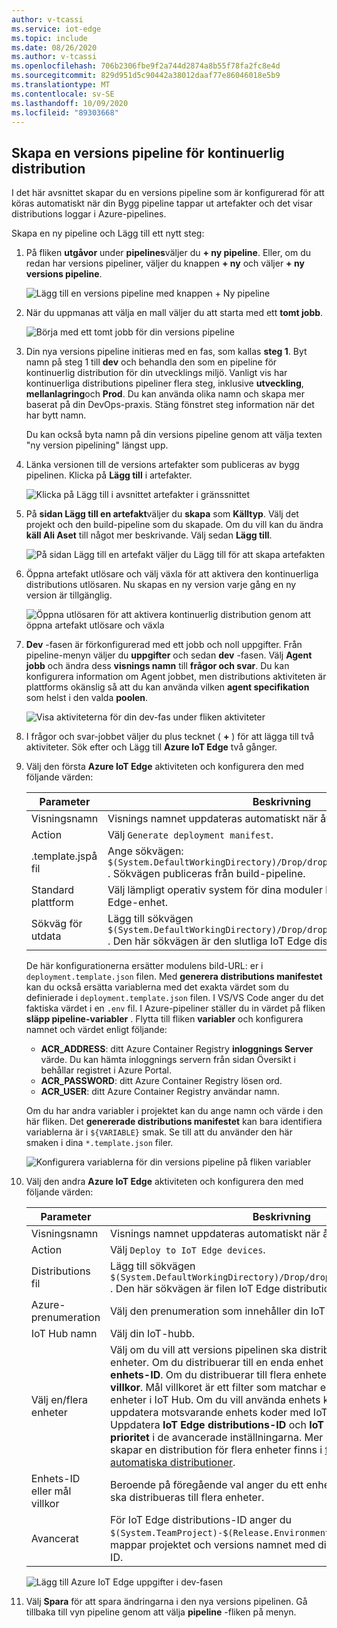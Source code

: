 ```yaml
---
author: v-tcassi
ms.service: iot-edge
ms.topic: include
ms.date: 08/26/2020
ms.author: v-tcassi
ms.openlocfilehash: 706b2306fbe9f2a744d2874a8b55f78fa2fc8e4d
ms.sourcegitcommit: 829d951d5c90442a38012daaf77e86046018e5b9
ms.translationtype: MT
ms.contentlocale: sv-SE
ms.lasthandoff: 10/09/2020
ms.locfileid: "89303668"
---
```

## <a name="create-a-release-pipeline-for-continuous-deployment"></a>Skapa en versions pipeline för kontinuerlig distribution

I det här avsnittet skapar du en versions pipeline som är konfigurerad för att köras automatiskt när din Bygg pipeline tappar ut artefakter och det visar distributions loggar i Azure-pipelines.

Skapa en ny pipeline och Lägg till ett nytt steg:

1. På fliken **utgåvor** under **pipelines**väljer du **+ ny pipeline**. Eller, om du redan har versions pipeliner, väljer du knappen **+ ny** och väljer **+ ny versions pipeline**.  

    ![Lägg till en versions pipeline med knappen + Ny pipeline](./media/iot-edge-create-release-pipeline-for-continuous-deployment/add-release-pipeline.png)

2. När du uppmanas att välja en mall väljer du att starta med ett **tomt jobb**.

    ![Börja med ett tomt jobb för din versions pipeline](./media/iot-edge-create-release-pipeline-for-continuous-deployment/start-with-empty-release-job.png)

3. Din nya versions pipeline initieras med en fas, som kallas **steg 1**. Byt namn på steg 1 till **dev** och behandla den som en pipeline för kontinuerlig distribution för din utvecklings miljö. Vanligt vis har kontinuerliga distributions pipeliner flera steg, inklusive **utveckling**, **mellanlagring**och **Prod**. Du kan använda olika namn och skapa mer baserat på din DevOps-praxis. Stäng fönstret steg information när det har bytt namn.

   Du kan också byta namn på din versions pipeline genom att välja texten "ny version pipelining" längst upp.

4. Länka versionen till de versions artefakter som publiceras av bygg pipelinen. Klicka på **Lägg till** i artefakter.

   ![Klicka på Lägg till i avsnittet artefakter i gränssnittet](./media/iot-edge-create-release-pipeline-for-continuous-deployment/add-artifacts.png)

5. På **sidan Lägg till en artefakt**väljer du **skapa** som **Källtyp**. Välj det projekt och den build-pipeline som du skapade. Om du vill kan du ändra **käll Ali Aset** till något mer beskrivande. Välj sedan **Lägg till**.

   ![På sidan Lägg till en artefakt väljer du Lägg till för att skapa artefakten](./media/iot-edge-create-release-pipeline-for-continuous-deployment/add-artifact.png)

6. Öppna artefakt utlösare och välj växla för att aktivera den kontinuerliga distributions utlösaren. Nu skapas en ny version varje gång en ny version är tillgänglig.

   ![Öppna utlösaren för att aktivera kontinuerlig distribution genom att öppna artefakt utlösare och växla](./media/iot-edge-create-release-pipeline-for-continuous-deployment/add-trigger.png)

7. **Dev** -fasen är förkonfigurerad med ett jobb och noll uppgifter. Från pipeline-menyn väljer du **uppgifter** och sedan **dev** -fasen. Välj **Agent jobb** och ändra dess **visnings namn** till **frågor och svar**. Du kan konfigurera information om Agent jobbet, men distributions aktiviteten är plattforms okänslig så att du kan använda vilken **agent specifikation** som helst i den valda **poolen**.

   ![Visa aktiviteterna för din dev-fas under fliken aktiviteter](./media/iot-edge-create-release-pipeline-for-continuous-deployment/view-stage-tasks.png)

8. I frågor och svar-jobbet väljer du plus tecknet ( **+** ) för att lägga till två aktiviteter. Sök efter och Lägg till **Azure IoT Edge** två gånger.

9. Välj den första **Azure IoT Edge** aktiviteten och konfigurera den med följande värden:

    | Parameter | Beskrivning |
    | --- | --- |
    | Visningsnamn | Visnings namnet uppdateras automatiskt när åtgärds fältet ändras. |
    | Action | Välj `Generate deployment manifest`. |
    | .template.jspå fil | Ange sökvägen: `$(System.DefaultWorkingDirectory)/Drop/drop/deployment.template.json` . Sökvägen publiceras från build-pipeline. |
    | Standard plattform | Välj lämpligt operativ system för dina moduler baserat på din riktade IoT Edge-enhet. |
    | Sökväg för utdata| Lägg till sökvägen `$(System.DefaultWorkingDirectory)/Drop/drop/configs/deployment.json` . Den här sökvägen är den slutliga IoT Edge distributions manifest filen. |

    De här konfigurationerna ersätter modulens bild-URL: er i `deployment.template.json` filen. Med **generera distributions manifestet** kan du också ersätta variablerna med det exakta värdet som du definierade i `deployment.template.json` filen. I VS/VS Code anger du det faktiska värdet i en `.env` fil. I Azure-pipeliner ställer du in värdet på fliken **släpp pipeline-variabler** . Flytta till fliken **variabler** och konfigurera namnet och värdet enligt följande:

    * **ACR_ADDRESS**: ditt Azure Container Registry **inloggnings Server** värde. Du kan hämta inloggnings servern från sidan Översikt i behållar registret i Azure Portal.
    * **ACR_PASSWORD**: ditt Azure Container Registry lösen ord.
    * **ACR_USER**: ditt Azure Container Registry användar namn.

    Om du har andra variabler i projektet kan du ange namn och värde i den här fliken. Det **genererade distributions manifestet** kan bara identifiera variablerna är i `${VARIABLE}` smak. Se till att du använder den här smaken i dina `*.template.json` filer.

    ![Konfigurera variablerna för din versions pipeline på fliken variabler](./media/iot-edge-create-release-pipeline-for-continuous-deployment/configure-variables.png)

10. Välj den andra **Azure IoT Edge** aktiviteten och konfigurera den med följande värden:

    | Parameter | Beskrivning |
    | --- | --- |
    | Visningsnamn | Visnings namnet uppdateras automatiskt när åtgärds fältet ändras. |
    | Action | Välj `Deploy to IoT Edge devices`. |
    | Distributions fil | Lägg till sökvägen `$(System.DefaultWorkingDirectory)/Drop/drop/configs/deployment.json` . Den här sökvägen är filen IoT Edge distributions manifest filen. |
    | Azure-prenumeration | Välj den prenumeration som innehåller din IoT Hub.|
    | IoT Hub namn | Välj din IoT-hubb.|
    | Välj en/flera enheter | Välj om du vill att versions pipelinen ska distribueras till en eller flera enheter. Om du distribuerar till en enda enhet anger du **IoT Edge enhets-ID**. Om du distribuerar till flera enheter anger du enhetens **mål villkor**. Mål villkoret är ett filter som matchar en uppsättning IoT Edge enheter i IoT Hub. Om du vill använda enhets koder som villkor måste du uppdatera motsvarande enhets koder med IoT Hub enhets-till-enhet. Uppdatera **IoT Edge distributions-ID** och **IoT Edge distributions prioritet** i de avancerade inställningarna. Mer information om hur du skapar en distribution för flera enheter finns i [förstå IoT Edge automatiska distributioner](../articles/iot-edge/module-deployment-monitoring.md). |
    | Enhets-ID eller mål villkor | Beroende på föregående val anger du ett enhets-ID eller [mål villkor](../articles/iot-edge/module-deployment-monitoring.md#target-condition) som ska distribueras till flera enheter. |
    | Avancerat | För IoT Edge distributions-ID anger du `$(System.TeamProject)-$(Release.EnvironmentName)` . Den här variabeln mappar projektet och versions namnet med ditt IoT Edge-distributions-ID. |

    ![Lägg till Azure IoT Edge uppgifter i dev-fasen](./media/iot-edge-create-release-pipeline-for-continuous-deployment/add-quality-assurance-task.png)

11. Välj **Spara** för att spara ändringarna i den nya versions pipelinen. Gå tillbaka till vyn pipeline genom att välja **pipeline** -fliken på menyn.
